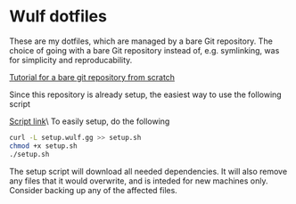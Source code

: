 # Wulf dotfiles
These are my dotfiles, which are managed by a bare Git repository. The choice of going with a bare Git repository instead of, e.g. symlinking, was for simplicity and reproducability.

[Tutorial for a bare git repository from scratch](https://www.atlassian.com/git/tutorials/dotfiles)

Since this repository is already setup, the easiest way to use the following script

[Script link](http://setup.wulf.gg/)\\
To easily setup, do the following
```bash
curl -L setup.wulf.gg >> setup.sh
chmod +x setup.sh
./setup.sh
```
The setup script will download all needed dependencies. It will also remove any files that it would overwrite, and is inteded for new machines only. Consider backing up any of the affected files.
